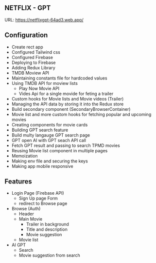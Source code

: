 ## NETFLIX - GPT
URL: https://netflixgpt-64ad3.web.app/

## Configuration
- Create rect app
- Configured Tailwind css 
- Configured Firebase
- Deploying to Firebase
- Adding Redux Library
- TMDB Moview API
- Maintaining constants file for hardcoded values
- Using TMDB API for moview lists
    - Play Now Movie API
    - Vides Api for a single movide for feting a trailer
- Custom hooks for Movie lists and Movie videos (Trailer)
- Managing the API data by storing it into the Redux store
- Build secondary component (SecondaryBrowserContainer)
- Movie list and more custom hooks for fetching popular and upcoming movies
- Creating components for movie cards
- Building GPT search feature
- Build multy langauge GPT search page
- GPT open AI with GPT seach API call
- Fetch GPT result and passing to search TPMD movies
- Reusing Movie list component in multiple pages
- Memoization
- Making env file and securing the keys
- Making app mobile responsive

## Features
- Login Page (Firebase API)
    - Sign Up page Form
    - redirect to Browse page
- Browse (Auth)
    - Header
    - Main Movie
        - Trailer in background
        - Title and description
        - Movie suggestion
    - Movie list 
- AI GPT
    - Search 
    - Movie suggestion from search 
